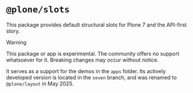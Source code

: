 # `@plone/slots`

This package provides default structural slots for Plone 7 and the API-first story.

> [!WARNING]
> This package or app is experimental.
> The community offers no support whatsoever for it.
> Breaking changes may occur without notice.
>
> It serves as a support for the demos in the `apps` folder.
> Its actively developed version is located in the `seven` branch, and was renamed to `@plone/layout` in May 2025.
